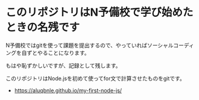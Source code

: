 # このリポジトリはN予備校で学び始めたときの名残です
N予備校ではgitを使って課題を提出するので、やっていればソーシャルコーディングを自ずとやることになります。

もはや恥ずかしいですが、記録として残します。

このリポジトリはNode.jsを初めて使ってfor文で計算させたものをgitです。

- https://aluqbnle.github.io/my-first-node-js/